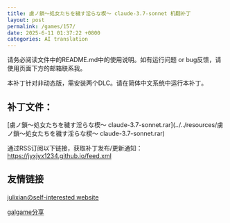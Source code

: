 ```yaml
---
title: 虜ノ鎖～処女たちを穢す淫らな楔～ claude-3.7-sonnet 机翻补丁
layout: post
permalink: /games/157/
date: 2025-6-11 01:37:22 +0800
categories: AI translation
---
```



请务必阅读文件中的README.md中的使用说明。如有运行问题 or bug反馈，请使用页面下方的邮箱联系我。

本补丁针对非动态版，需安装两个DLC。请在简体中文系统中运行本补丁。

## 补丁文件：

[虜ノ鎖～処女たちを穢す淫らな楔～ claude-3.7-sonnet.rar](../../resources/虜ノ鎖～処女たちを穢す淫らな楔～ claude-3.7-sonnet.rar)

 

通过RSS订阅以下链接，获取补丁发布/更新通知：https://jyxjyx1234.github.io/feed.xml

## 友情链接

[julixianのself-interested website](https://julixian-siw.worldsystem.top/) 

[galgame分享](https://t.me/galgpt)